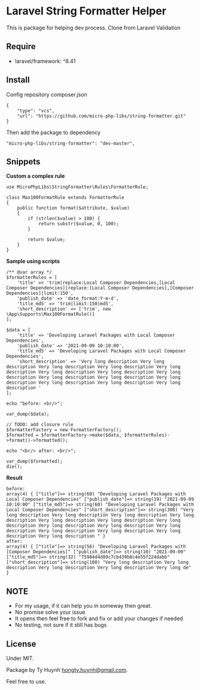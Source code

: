 # Laravel String Formatter Helper

This is package for helping dev process.
Clone from Laravel Validation

## Require

- laravel/framework: ^8.41

## Install 

Config repository composer.json 

```
{
    "type": "vcs",
    "url": "https://github.com/micro-php-libs/string-formatter.git"
}
```

Then add the package to dependency

```
"micro-php-libs/string-formatter": "dev-master",
```

## Snippets

**Custom a complex rule**

```
use MicroPhpLibs\StringFormatter\Rules\FormatterRule;

class Max100FormatRule extends FormatterRule
{
    public function format($attribute, $value)
    {
        if (strlen($value) > 100) {
            return substr($value, 0, 100);
        }

        return $value;
    }
}
```

**Sample using scripts** 

```
/** @var array */
$formatterRules = [
    'title' => 'trim|replace:Local Composer Dependencies,[Local Composer Dependencies]|replace:[Local Composer Dependencies],[Composer Dependencies]|limit:150',
    'publish_date' => 'date_format:Y-m-d',
    'title_md5' => 'trim|limit:150|md5',
    'short_description' => ['trim', new \App\Supports\Max100FormatRule()]
];

$data = [
    'title' => 'Developing Laravel Packages with Local Composer Dependencies',
    'publish_date' => '2021-09-09 10:10:00',
    'title_md5' => 'Developing Laravel Packages with Local Composer Dependencies',
    'short_description' => 'Very long description Very long description Very long description Very long description Very long description Very long description Very long description Very long description Very long description Very long description Very long description Very long description Very long description Very long description '
];

echo "before: <br/>";

var_dump($data);

// TODO: add closure rule
$formatterFactory = new FormatterFactory();
$formatted = $formatterFactory->make($data, $formatterRules)->format()->formatted();

echo "<br/> after: <br/>";

var_dump($formatted);
die();
```

**Result**

```
before:
array(4) { ["title"]=> string(60) "Developing Laravel Packages with Local Composer Dependencies" ["publish_date"]=> string(19) "2021-09-09 10:10:00" ["title_md5"]=> string(60) "Developing Laravel Packages with Local Composer Dependencies" ["short_description"]=> string(308) "Very long description Very long description Very long description Very long description Very long description Very long description Very long description Very long description Very long description Very long description Very long description Very long description Very long description Very long description " }
after:
array(4) { ["title"]=> string(56) "Developing Laravel Packages with [Composer Dependencies]" ["publish_date"]=> string(10) "2021-09-09" ["title_md5"]=> string(32) "75984d4d89c7cb439b8c4e55f224dabb" ["short_description"]=> string(100) "Very long description Very long description Very long description Very long description Very long de" }
```

## NOTE

- For my usage, if it can help you in someway then great.
- No promise solve your issue
- It opens then feel free to fork and fix or add your changes if needed
- No testing, not sure if it still has bugs

## License

Under MIT. 

Package by Ty Huynh <hongty.huynh@gmail.com>. 

Feel free to use.
